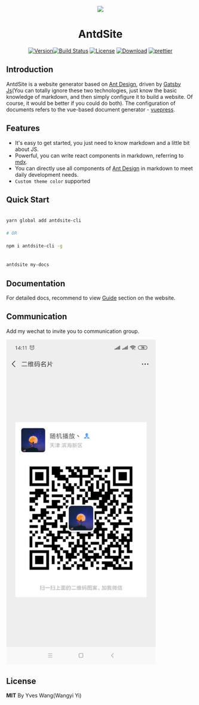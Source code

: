  <p align="center"><a href="https://antdsite.yvescoding.org/"><img width="100" src="https://antdsite.yvescoding.org/favicon.png" /></a></p>

<h1 align="center">AntdSite</h1>

<p align="center">
  <a href="https://www.npmjs.com/package/antdsite"><img src="https://img.shields.io/npm/v/antdsite.svg" alt="Version"></a><a href="https://circleci.com/gh/YvesCoding/antdsite/tree/master"><img src="https://circleci.com/gh/YvesCoding/antdsite/tree/master.png?style=shield" alt="Build Status"></a> 
  <a href="https://www.npmjs.com/package/antdsite"><img src="https://img.shields.io/npm/l/antdsite.svg" alt="License"></a>
<a href="https://www.npmjs.com/package/antdsite"><img src="https://img.shields.io/npm/dm/antdsite.svg" alt="Download"></a>
<a href="https://github.com/YvesCoding/antdsite"><img src="https://img.shields.io/badge/code_style-prettier-ff69b4.svg?style=flat-square" alt="prettier"></a>
</p>

## Introduction

AntdSite is a website generator based on [Ant Design](https://ant.design), driven by [Gatsby Js](https://www.gatsbyjs.org/)(You can totally ignore these two technologies, just know the basic knowledge of markdown, and then simply configure it to build a website. Of course, it would be better if you could do both). The configuration of documents refers to the vue-based document generator - [vuepress](https://vuepress.vuejs.org/config/).

## Features

- It's easy to get started, you just need to know markdown and a little bit about JS.
- Powerful, you can write react components in markdown, referring to [mdx](https://github.com/mdx-js/mdx).
- You can directly use all components of [Ant Design](https://ant.design/components/button/) in markdown to meet daily development needs.
- `Custom theme color` supported

## Quick Start

```bash

yarn global add antdsite-cli

# OR

npm i antdsite-cli -g


antdsite my-docs
```

## Documentation

For detailed docs, recommend to view [Guide](https://antdsite.yvescoding.org/guide/getting-started) section on the website.

## Communication

Add my wechat to invite you to communication group.

 <img src="https://github.com/wangyi7099/pictureCdn/blob/master/allPic/vuescroll/wx.png?raw=true" width="400" alt="Demo" style="max-width:100%;">

## License

**MIT** By Yves Wang(Wangyi Yi)
